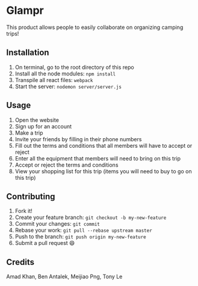 # Glampr

This product allows people to easily collaborate on organizing camping trips!

## Installation

1. On terminal, go to the root directory of this repo
2. Install all the node modules: `npm install`
3. Transpile all react files: `webpack`
4. Start the server: `nodemon server/server.js`

## Usage

1. Open the website
2. Sign up for an account
3. Make a trip
4. Invite your friends by filling in their phone numbers
5. Fill out the terms and conditions that all members will have to accept or reject
6. Enter all the equipment that members will need to bring on this trip
7. Accept or reject the terms and conditions
8. View your shopping list for this trip (items you will need to buy to go on this trip)

## Contributing

1. Fork it!
2. Create your feature branch: `git checkout -b my-new-feature`
3. Commit your changes: `git commit`
4. Rebase your work: `git pull --rebase upstream master`
5. Push to the branch: `git push origin my-new-feature`
6. Submit a pull request :smile:

## Credits

Amad Khan, Ben Antalek, Meijiao Png, Tony Le